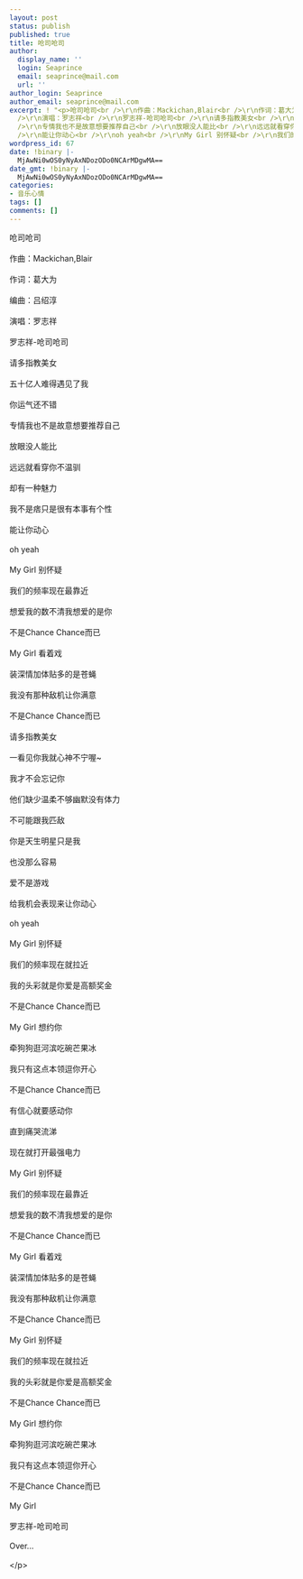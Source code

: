 ```yaml
---
layout: post
status: publish
published: true
title: 呛司呛司
author:
  display_name: ''
  login: Seaprince
  email: seaprince@mail.com
  url: ''
author_login: Seaprince
author_email: seaprince@mail.com
excerpt: ! "<p>呛司呛司<br />\r\n作曲：Mackichan,Blair<br />\r\n作词：葛大为<br />\r\n编曲：吕绍淳<br
  />\r\n演唱：罗志祥<br />\r\n罗志祥-呛司呛司<br />\r\n请多指教美女<br />\r\n五十亿人难得遇见了我<br />\r\n你运气还不错<br
  />\r\n专情我也不是故意想要推荐自己<br />\r\n放眼没人能比<br />\r\n远远就看穿你不温驯<br />\r\n却有一种魅力<br />\r\n我不是痞只是很有本事有个性<br
  />\r\n能让你动心<br />\r\noh yeah<br />\r\nMy Girl 别怀疑<br />\r\n我们的频率现在最靠近<br />\r\n想爱我的数不清我想爱的是你...</p>"
wordpress_id: 67
date: !binary |-
  MjAwNi0wOS0yNyAxNDozODo0NCArMDgwMA==
date_gmt: !binary |-
  MjAwNi0wOS0yNyAxNDozODo0NCArMDgwMA==
categories:
- 音乐心情
tags: []
comments: []
---
```

<p>呛司呛司<br &#47;><br />
作曲：Mackichan,Blair<br &#47;><br />
作词：葛大为<br &#47;><br />
编曲：吕绍淳<br &#47;><br />
演唱：罗志祥<br &#47;><br />
罗志祥-呛司呛司<br &#47;><br />
请多指教美女<br &#47;><br />
五十亿人难得遇见了我<br &#47;><br />
你运气还不错<br &#47;><br />
专情我也不是故意想要推荐自己<br &#47;><br />
放眼没人能比<br &#47;><br />
远远就看穿你不温驯<br &#47;><br />
却有一种魅力<br &#47;><br />
我不是痞只是很有本事有个性<br &#47;><br />
能让你动心<br &#47;><br />
oh yeah<br &#47;><br />
My Girl 别怀疑<br &#47;><br />
我们的频率现在最靠近<br &#47;><br />
想爱我的数不清我想爱的是你<br &#47;><br />
不是Chance Chance而已<br &#47;><br />
My Girl 看着戏<br &#47;><br />
装深情加体贴多的是苍蝇<br &#47;><br />
我没有那种敌机让你满意<br &#47;><br />
不是Chance Chance而已<br &#47;><br />
请多指教美女<br &#47;><br />
一看见你我就心神不宁喔~<br &#47;><br />
我才不会忘记你<br &#47;><br />
他们缺少温柔不够幽默没有体力<br &#47;><br />
不可能跟我匹敌<br &#47;><br />
你是天生明星只是我<br &#47;><br />
也没那么容易<br &#47;><br />
爱不是游戏<br &#47;><br />
给我机会表现来让你动心<br &#47;><br />
oh yeah<br &#47;><br />
My Girl 别怀疑<br &#47;><br />
我们的频率现在就拉近<br &#47;><br />
我的头彩就是你爱是高额奖金<br &#47;><br />
不是Chance Chance而已<br &#47;><br />
My Girl 想约你<br &#47;><br />
牵狗狗逛河滨吃碗芒果冰<br &#47;><br />
我只有这点本领逗你开心<br &#47;><br />
不是Chance Chance而已<br &#47;><br />
有信心就要感动你<br &#47;><br />
直到痛哭流涕<br &#47;><br />
现在就打开最强电力<br &#47;><br />
My Girl 别怀疑<br &#47;><br />
我们的频率现在最靠近<br &#47;><br />
想爱我的数不清我想爱的是你<br &#47;><br />
不是Chance Chance而已<br &#47;><br />
My Girl 看着戏<br &#47;><br />
装深情加体贴多的是苍蝇<br &#47;><br />
我没有那种敌机让你满意<br &#47;><br />
不是Chance Chance而已<br &#47;><br />
My Girl 别怀疑<br &#47;><br />
我们的频率现在就拉近<br &#47;><br />
我的头彩就是你爱是高额奖金<br &#47;><br />
不是Chance Chance而已<br &#47;><br />
My Girl 想约你<br &#47;><br />
牵狗狗逛河滨吃碗芒果冰<br &#47;><br />
我只有这点本领逗你开心<br &#47;><br />
不是Chance Chance而已<br &#47;><br />
My Girl<br &#47;><br />
罗志祥-呛司呛司<br &#47;><br />
Over...<br &#47;><br />
<&#47;p></p>

